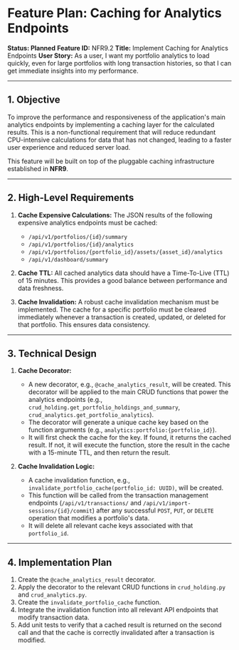 # Feature Plan: Caching for Analytics Endpoints

**Status: Planned**
**Feature ID:** NFR9.2
**Title:** Implement Caching for Analytics Endpoints
**User Story:** As a user, I want my portfolio analytics to load quickly, even for large portfolios with long transaction histories, so that I can get immediate insights into my performance.

---

## 1. Objective

To improve the performance and responsiveness of the application's main analytics endpoints by implementing a caching layer for the calculated results. This is a non-functional requirement that will reduce redundant CPU-intensive calculations for data that has not changed, leading to a faster user experience and reduced server load.

This feature will be built on top of the pluggable caching infrastructure established in **NFR9**.

---

## 2. High-Level Requirements

1.  **Cache Expensive Calculations:** The JSON results of the following expensive analytics endpoints must be cached:
    *   `/api/v1/portfolios/{id}/summary`
    *   `/api/v1/portfolios/{id}/analytics`
    *   `/api/v1/portfolios/{portfolio_id}/assets/{asset_id}/analytics`
    *   `/api/v1/dashboard/summary`

2.  **Cache TTL:** All cached analytics data should have a Time-To-Live (TTL) of 15 minutes. This provides a good balance between performance and data freshness.

3.  **Cache Invalidation:** A robust cache invalidation mechanism must be implemented. The cache for a specific portfolio must be cleared immediately whenever a transaction is created, updated, or deleted for that portfolio. This ensures data consistency.

---

## 3. Technical Design

1.  **Cache Decorator:**
    *   A new decorator, e.g., `@cache_analytics_result`, will be created. This decorator will be applied to the main CRUD functions that power the analytics endpoints (e.g., `crud_holding.get_portfolio_holdings_and_summary`, `crud_analytics.get_portfolio_analytics`).
    *   The decorator will generate a unique cache key based on the function arguments (e.g., `analytics:portfolio:{portfolio_id}`).
    *   It will first check the cache for the key. If found, it returns the cached result. If not, it will execute the function, store the result in the cache with a 15-minute TTL, and then return the result.

2.  **Cache Invalidation Logic:**
    *   A cache invalidation function, e.g., `invalidate_portfolio_cache(portfolio_id: UUID)`, will be created.
    *   This function will be called from the transaction management endpoints (`/api/v1/transactions/` and `/api/v1/import-sessions/{id}/commit`) after any successful `POST`, `PUT`, or `DELETE` operation that modifies a portfolio's data.
    *   It will delete all relevant cache keys associated with that `portfolio_id`.

---

## 4. Implementation Plan

1.  Create the `@cache_analytics_result` decorator.
2.  Apply the decorator to the relevant CRUD functions in `crud_holding.py` and `crud_analytics.py`.
3.  Create the `invalidate_portfolio_cache` function.
4.  Integrate the invalidation function into all relevant API endpoints that modify transaction data.
5.  Add unit tests to verify that a cached result is returned on the second call and that the cache is correctly invalidated after a transaction is modified.
